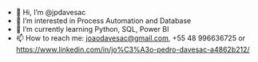 - 👋 Hi, I’m @jpdavesac
- 👀 I’m interested in Process Automation and Database
- 🌱 I’m currently learning Python, SQL, Power BI
- 📫 How to reach me: joaodavesac@gmail.com, +55 48 996636725 or https://www.linkedin.com/in/jo%C3%A3o-pedro-davesac-a4862b212/

<!---
jpdavesac/jpdavesac is a ✨ special ✨ repository because its `README.md` (this file) appears on your GitHub profile.
You can click the Preview link to take a look at your changes.
--->

